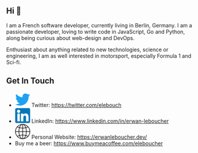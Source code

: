 ## Hi 👋

I am a French software developer, currently living in Berlin, Germany. I am a passionate developer, loving to write code in JavaScript, Go and Python, along being curious about web-design and DevOps.

Enthusiast about anything related to new technologies, science or engineering, I am as well interested in motorsport, especially Formula 1 and Sci-fi.

## Get In Touch

- ![twitter](https://github.com/eleboucher/eleboucher/raw/master/img/twitter.svg) Twitter: https://twitter.com/elebouch
- ![linkedin](https://github.com/eleboucher/eleboucher/raw/master/img/linkedin.svg) LinkedIn: https://www.linkedin.com/in/erwan-leboucher
- ![website](https://github.com/eleboucher/eleboucher/raw/master/img/internet.svg) Personal Website: https://erwanleboucher.dev/
- Buy me a beer: https://www.buymeacoffee.com/eleboucher
